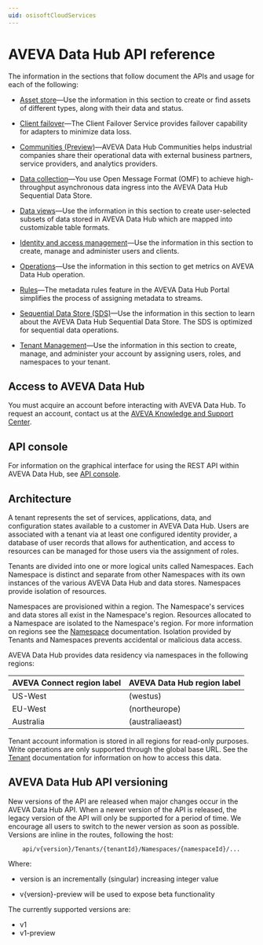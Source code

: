 ```yaml
---
uid: osisoftCloudServices
---
```


# AVEVA Data Hub API reference

The information in the sections that follow document the APIs and usage for each of the following:

* [Asset store](xref:Assets)—Use the information in this section to create or find assets of different types, along with their data and status.

* [Client failover](xref:FailoverOverview)—The Client Failover Service provides failover capability for adapters to minimize data loss.

* [Communities (Preview)](xref:communityOverview)—AVEVA Data Hub Communities helps industrial companies share their operational data with external business partners, service providers, and analytics providers. 

* [Data collection](xref:dataIngress)—You use Open Message Format (OMF) to achieve high-throughput asynchronous data ingress into the AVEVA Data Hub Sequential Data Store.

* [Data views](xref:DataViewsOverview)—Use the information in this section to create user-selected subsets of data stored in AVEVA Data Hub which are mapped into customizable table formats.

* [Identity and access management](xref:identityandaccessmanagement)—Use the information in this section to create, manage and administer users and clients.

* [Operations](xref:operationsOverview)—Use the information in this section to get metrics on AVEVA Data Hub operation. 

* [Rules](xref:rules-lp)—The metadata rules feature in the AVEVA Data Hub Portal simplifies the process of assigning metadata to streams.

* [Sequential Data Store (SDS)](xref:sds)—Use the information in this section to learn about the AVEVA Data Hub Sequential Data Store. The SDS is optimized for sequential data operations.

* [Tenant Management](xref:AccountManagementOverview)—Use the information in this section to create, manage, and administer your account by assigning users, roles, and namespaces to your tenant.

## Access to AVEVA Data Hub

You must acquire an account before interacting with AVEVA Data Hub. To request an account, contact us at the [AVEVA Knowledge and Support Center](https://softwaresupport.aveva.com/).

## API console

For information on the graphical interface for using the REST API within AVEVA Data Hub, see [API console](xref:apiConsole).

## Architecture

A tenant represents the set of services, applications, data, and configuration states available to a customer in AVEVA Data Hub. Users are associated with a tenant via at least one configured identity provider, a database of user records that allows for authentication, and access to resources can be managed for those users via the assignment of roles. 

Tenants are divided into one or more logical units called Namespaces. Each Namespace is distinct and separate from 
other Namespaces with its own instances of the various AVEVA Data Hub and data stores. Namespaces provide isolation of resources. 

Namespaces are provisioned within a region. The Namespace's services and data stores all exist in the Namespace's region. Resources allocated to a Namespace are isolated to the Namespace's region. For more information on regions see the [Namespace](xref:AccountNamespace_1) documentation.  Isolation provided by Tenants and Namespaces prevents accidental or malicious data access. 

AVEVA Data Hub provides data residency via namespaces in the following regions:

| AVEVA Connect region label | AVEVA Data Hub region label | 
| ------------- | ------------- |
| US-West | (westus) |
| EU-West | (northeurope) | 
| Australia | (australiaeast) |

Tenant account information is stored in all regions for read-only purposes. Write operations are only supported through the global base URL. See the [Tenant](xref:tenant-tenants) documentation for information on how to access this data.

## AVEVA Data Hub API versioning

New versions of the API are released when major changes occur in the AVEVA Data Hub API. When a newer version of the API is released, 
the legacy version of the API will only be supported for a period of time. We encourage all users to switch to the 
newer version as soon as possible. Versions are inline in the routes, following the host:
```text
    api/v{version}/Tenants/{tenantId}/Namespaces/{namespaceId}/...  
```
Where:  
* version is an incrementally (singular) increasing integer value 

* v{version}-preview will be used to expose beta functionality

The currently supported versions are:
* v1
* v1-preview
